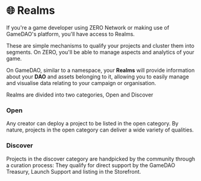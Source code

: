 # 🌐 Realms

If you're a game developer using ZERO Network or making use of GameDAO's platform, you'll have access to Realms.

These are simple mechanisms to qualify your projects and cluster them into segments. On ZERO, you'll be able to manage aspects and analytics of your game.&#x20;

On GameDAO, similar to a namespace, your **Realms** will provide information about your **DAO** and assets belonging to it, allowing you to easily manage and visualise data relating to your campaign or organisation.

Realms are divided into two categories, Open and Discover

### Open

Any creator can deploy a project to be listed in the open category. By nature, projects in the open category can deliver a wide variety of qualities.

### Discover

Projects in the discover category are handpicked by the community through a curation process: They qualify for direct support by the GameDAO Treasury, Launch Support and listing in the Storefront.
